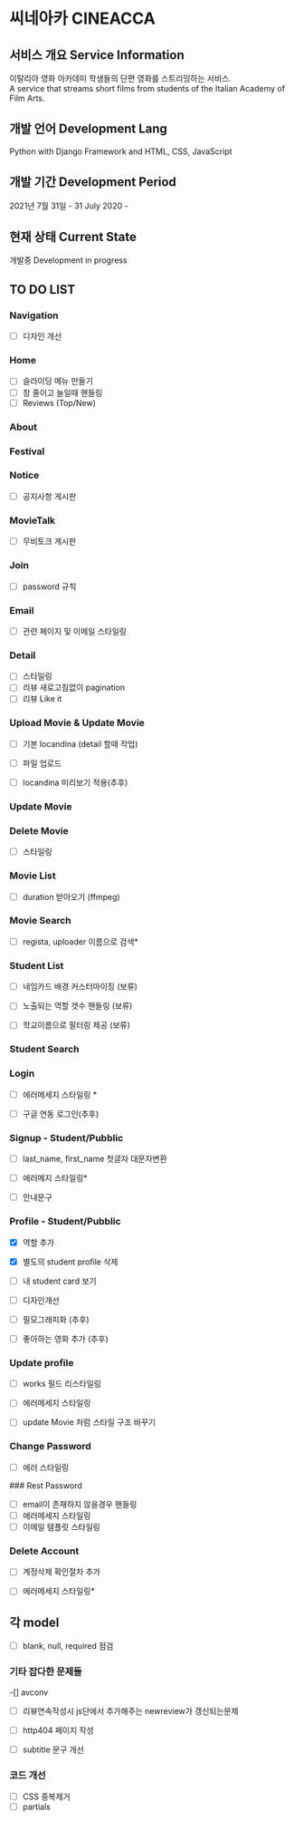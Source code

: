 # 씨네아카 CINEACCA 


## 서비스 개요 Service Information

이탈리아 영화 아카데미 학생들의 단편 영화를 스트리밍하는 서비스.  
A service that streams short films from students of the Italian Academy of Film Arts.

## 개발 언어 Development Lang

Python with Django Framework and HTML, CSS, JavaScript

## 개발 기간 Development Period

2021년 7월 31일 - 
31 July 2020 -


## 현재 상태 Current State

개발중
Development in progress


## TO DO LIST 

### Navigation

- [ ] 디자인 개선
  
### Home

- [ ] 슬라이딩 메뉴 만들기
- [ ] 창 줄이고 늘일때 핸들링
- [ ] Reviews (Top/New)

### About

### Festival

### Notice

- [ ] 공지사항 게시판

### MovieTalk

- [ ] 무비토크 게시판

### Join

- [ ] password 규칙

### Email 

- [ ] 관련 페이지 및 이메일 스타일링
 
### Detail
  
- [ ] 스타일링
- [ ] 리뷰 새로고침없이 pagination
- [ ] 리뷰 Like it

### Upload Movie & Update Movie
  
- [ ] 기본 locandina (detail 할때 작업)
- [ ] 파일 업로드

- [ ] locandina 미리보기 적용(추후)
  
### Update Movie

### Delete Movie

-[ ] 스타일링



### Movie List

- [ ] duration 받아오기 (ffmpeg)

### Movie Search

-[ ] regista, uploader 이름으로 검색*

### Student List

- [ ] 네임카드 배경 커스터마이징 (보류)
- [ ] 노출되는 역할 갯수 핸들링 (보류)
- [ ] 학교이름으로 필터링 제공 (보류)


### Student Search


### Login

- [ ] 에러메세지 스타일링 *
  
- [ ] 구글 연동 로그인(추후)


### Signup - Student/Pubblic

- [ ] last_name, first_name 첫글자 대문자변환
- [ ] 에러메지 스타일링*
- [ ] 안내문구


### Profile - Student/Pubblic

- [x] 역할 추가
- [x] 별도의 student profile 삭제
- [ ] 내 student card 보기
  
- [ ] 디자인개선 
- [ ] 필모그래피화 (추후)
- [ ] 좋아하는 영화 추가 (추후)



### Update profile

- [ ] works 필드 리스타일링
- [ ] 에러메세지 스타일링
- [ ] update Movie 처럼 스타일 구조 바꾸기
  

### Change Password

- [ ] 에러 스타일링

### Rest Password

- [ ] email이 존재하지 않을경우 핸들링
- [ ] 에러메세지 스타일링
- [ ] 이메일 템플릿 스타일링

###  Delete Account

- [ ] 계정삭제 확인절차 추가
- [ ] 에러메세지 스타일링*


## 각 model

- [ ] blank, null, required 점검


### 기타 잡다한 문제들

-[] avconv

- [ ] 리뷰연속작성시 js단에서 추가해주는 newreview가 갱신되는문제
- [ ] http404 페이지 작성
- [ ] subtitle 문구 개선


### 코드 개선

- [ ] CSS 중복제거
- [ ] partials
